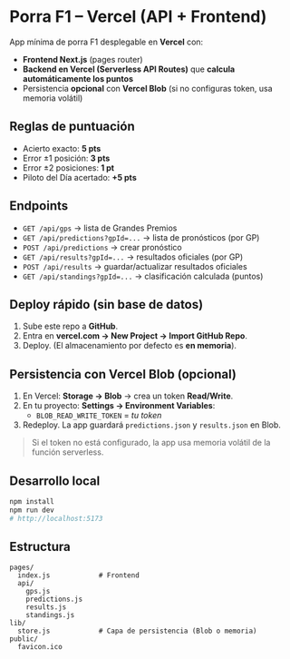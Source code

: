 # Porra F1 – Vercel (API + Frontend)

App mínima de porra F1 desplegable en **Vercel** con:
- **Frontend Next.js** (pages router)
- **Backend en Vercel (Serverless API Routes)** que **calcula automáticamente los puntos**
- Persistencia **opcional** con **Vercel Blob** (si no configuras token, usa memoria volátil)

## Reglas de puntuación
- Acierto exacto: **5 pts**
- Error ±1 posición: **3 pts**
- Error ±2 posiciones: **1 pt**
- Piloto del Día acertado: **+5 pts**

## Endpoints
- `GET /api/gps` → lista de Grandes Premios
- `GET /api/predictions?gpId=...` → lista de pronósticos (por GP)
- `POST /api/predictions` → crear pronóstico
- `GET /api/results?gpId=...` → resultados oficiales (por GP)
- `POST /api/results` → guardar/actualizar resultados oficiales
- `GET /api/standings?gpId=...` → clasificación calculada (puntos)

## Deploy rápido (sin base de datos)
1. Sube este repo a **GitHub**.
2. Entra en **vercel.com → New Project → Import GitHub Repo**.
3. Deploy. (El almacenamiento por defecto es **en memoria**).

## Persistencia con Vercel Blob (opcional)
1. En Vercel: **Storage → Blob** → crea un token **Read/Write**.
2. En tu proyecto: **Settings → Environment Variables**:
   - `BLOB_READ_WRITE_TOKEN` = *tu token*
3. Redeploy. La app guardará `predictions.json` y `results.json` en Blob.

> Si el token no está configurado, la app usa memoria volátil de la función serverless.

## Desarrollo local
```bash
npm install
npm run dev
# http://localhost:5173
```

## Estructura
```
pages/
  index.js            # Frontend
  api/
    gps.js
    predictions.js
    results.js
    standings.js
lib/
  store.js            # Capa de persistencia (Blob o memoria)
public/
  favicon.ico
```
